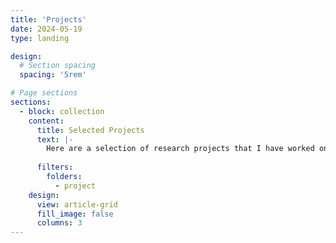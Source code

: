 ```yaml
---
title: 'Projects'
date: 2024-05-19
type: landing

design:
  # Section spacing
  spacing: '5rem'

# Page sections
sections:
  - block: collection
    content:
      title: Selected Projects
      text: |-
        Here are a selection of research projects that I have worked on over the years.
    
      filters:
        folders:
          - project
    design:
      view: article-grid
      fill_image: false
      columns: 3
---
```

